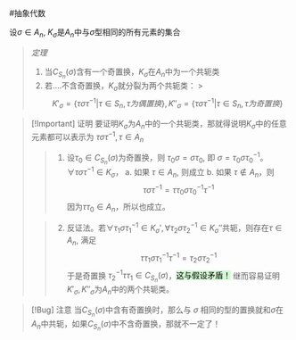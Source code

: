 #抽象代数 

设$\sigma \in A_n$, $K_{\sigma}$是$A_n$中与$\sigma$型相同的所有元素的集合
>*定理*
>1. 当$C_{S_n}(\sigma)$含有一个奇置换，$K_{\sigma}$在$A_n$中为一个共轭类
>2. 若....不含奇置换，$K_{\sigma}$就分裂为两个共轭类：
	>$$K'_{\sigma}=\{\tau\sigma \tau^{-1}|\tau \in S_n,\tau 为偶置换\},K''_{\sigma}=\{\tau\sigma \tau^{-1}|\tau \in S_n,\tau 为奇置换\}$$
	
>[!Important] 证明
>要证明$K_{\sigma}$为$A_n$中的一个共轭类，那就得说明$K_\sigma$中的任意元素都可以表示为 $\tau\sigma\tau^{-1},\tau \in A_n$
>>1. 设$\tau_0 \in C_{S_n}(\sigma)$为奇置换，则 $\tau_0\sigma = \sigma \tau_0$, 即 $\sigma =\tau_0\sigma \tau_0^{-1}$。$\forall \tau \sigma\tau^{-1} \in K_{\sigma}$，
>>a. 如果 $\tau \in A_n$, 则成立
>>b. 如果 $\tau \notin A_n$，则$$\tau \sigma\tau^{-1}=\tau \tau_0\sigma \tau_0^{-1} \tau^{-1}$$
>>因为$\tau \tau_0 \in A_n$，所以也成立。
>
>>2. 反证法。若$\forall \tau_1 \sigma \tau_1^{-1} \in K_\sigma',\forall \tau_2 \sigma \tau_2^{-1} \in K_\sigma''$共轭，则存在$\tau \in A_n$, 满足$$\tau \tau_1 \sigma \tau_1^{-1} \tau^{-1}=\tau_2 \sigma \tau_2^{-1}$$于是奇置换 $\tau_2^{-1}\tau \tau_1 \in C_{S_n}(\sigma)$，<mark style="background: #BBFABBA6;">这与假设矛盾！</mark> 继而容易证明$K'_\sigma,K''_\sigma$为$A_n$中的两个共轭类。

>[!Bug] 注意
>当$C_{S_n}(\sigma)$中含有奇置换时，那么与 $\sigma$ 相同的型的置换就和$\sigma$在$A_n$中共轭，如果$C_{S_n}(\sigma)$中不含奇置换，那就不一定了！